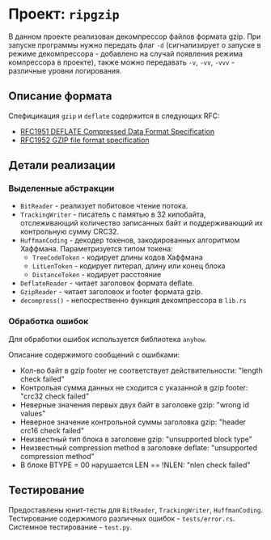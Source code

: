 # Проект: `ripgzip`
В данном проекте реализован декомпрессор файлов формата gzip. При запуске программы нужно передать флаг `-d` (сигнализирует о запуске в режиме декомпрессора - добавлено на случай появления режима компрессора в проекте), также можно передавать `-v`, `-vv`, `-vvv` - различные уровни логирования.

## Описание формата

Спефицикация `gzip` и `deflate` содержится в следующих RFC:

- [RFC1951 DEFLATE Compressed Data Format Specification](https://datatracker.ietf.org/doc/html/rfc1951)
- [RFC1952 GZIP file format specification](https://datatracker.ietf.org/doc/html/rfc1952)

## Детали реализации

### Выделенные абстракции

* `BitReader` - реализует побитовое чтение потока.
* `TrackingWriter` - писатель с памятью в 32 килобайта, отслеживающий количество записанных байт и
поддерживающий их контрольную сумму CRC32.
* `HuffmanCoding` - декодер токенов, закодированных алгоритмом Хаффмана. Параметризуется типом токена:
  * `TreeCodeToken` - кодирует длины кодов Хаффмана
  * `LitLenToken` - кодирует литерал, длину или конец блока
  * `DistanceToken` - кодирует расстояние
* `DeflateReader` - читает заголовок формата deflate.
* `GzipReader` - читает заголовок и footer формата gzip.
* `decompress()` - непосрественно функция декомпрессора в `lib.rs`

### Обработка ошибок

Для обработки ошибок используется библиотека `anyhow`. 

Описание содержимого сообщений с ошибками:

* Кол-во байт в gzip footer не соответствует действительности: "length check failed"
* Контрольая сумма данных не сходится с указанной в gzip footer: "crc32 check failed"
* Неверные значения первых двух байт в заголовке gzip: "wrong id values"
* Неверное значение контрольной суммы заголовка gzip: "header crc16 check failed"
* Неизвестный тип блока в заголовке gzip: "unsupported block type"
* Неизвестный compression method в заголовке deflate: "unsupported compression method"
* В блоке BTYPE = 00 нарушается LEN == !NLEN: "nlen check failed"

## Тестирование

Предоставлены юнит-тесты для `BitReader`, `TrackingWriter`, `HuffmanCoding`. Тестирование содержимого различных ошибок - `tests/error.rs`. Системное тестирование - `test.py`.